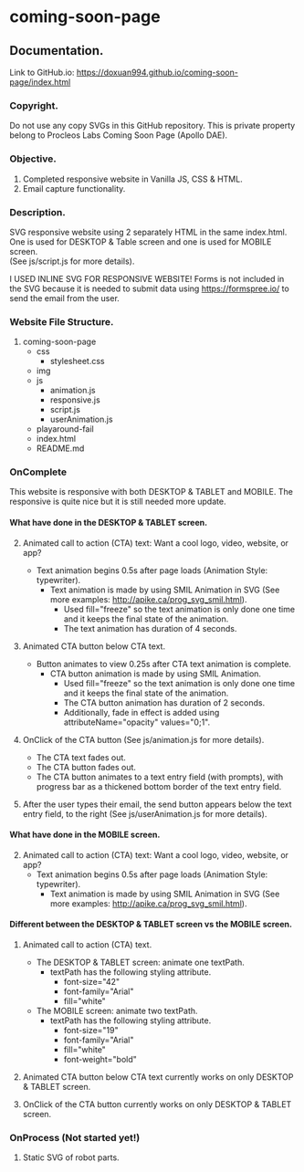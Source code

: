 # coming-soon-page
## Documentation.
Link to GitHub.io: https://doxuan994.github.io/coming-soon-page/index.html


### Copyright.
Do not use any copy SVGs in this GitHub repository.
This is private property belong to Procleos Labs Coming Soon Page (Apollo DAE).



### Objective.
1. Completed responsive website in Vanilla JS, CSS & HTML.
2. Email capture functionality.



### Description.
SVG responsive website using 2 separately HTML in the same index.html.
One is used for DESKTOP & Table screen and one is used for MOBILE screen.  
(See js/script.js for more details).


I USED INLINE SVG FOR RESPONSIVE WEBSITE!
Forms is not included in the SVG because it is needed to submit data using https://formspree.io/ to send the email from the user.



### Website File Structure.
1. coming-soon-page
    - css
        - stylesheet.css
    - img
    - js
        - animation.js
        - responsive.js
        - script.js
        - userAnimation.js
    - playaround-fail
    - index.html
    - README.md



### OnComplete

This website is responsive with both DESKTOP & TABLET and MOBILE.
The responsive is quite nice but it is still needed more update.


#### What have done in the DESKTOP & TABLET screen.

2. Animated call to action (CTA) text: Want a cool logo, video, website, or app?
    - Text animation begins 0.5s after page loads (Animation Style: typewriter).
        - Text animation is made by using SMIL Animation in SVG (See more examples: http://apike.ca/prog_svg_smil.html).
            - Used fill="freeze" so the text animation is only done one time and it keeps the final state of the animation.
            - The text animation has duration of 4 seconds.

3. Animated CTA button below CTA text.
    - Button animates to view 0.25s after CTA text animation is complete.
        - CTA button animation is made by using SMIL Animation.
            - Used fill="freeze" so the text animation is only done one time and it keeps the final state of the animation.
            - The CTA button animation has duration of 2 seconds.
            - Additionally, fade in effect is added using attributeName="opacity" values="0;1".

4. OnClick of the CTA button (See js/animation.js for more details).
    - The CTA text fades out.
    - The CTA button fades out.
    - The CTA button animates to a text entry field (with prompts), with progress bar as a thickened bottom border of the text entry field.

5. After the user types their email, the send button appears below the text entry field, to the right (See js/userAnimation.js for more details).



#### What have done in the MOBILE screen.

2. Animated call to action (CTA) text: Want a cool logo, video, website, or app?
    - Text animation begins 0.5s after page loads (Animation Style: typewriter).
        - Text animation is made by using SMIL Animation in SVG (See more examples: http://apike.ca/prog_svg_smil.html).


#### Different between the DESKTOP & TABLET screen vs the MOBILE screen.
1. Animated call to action (CTA) text.
    - The DESKTOP & TABLET screen: animate one textPath.
        - textPath has the following styling attribute.
            - font-size="42"
            - font-family="Arial"
            - fill="white"
    - The MOBILE screen: animate two textPath.
        - textPath has the following styling attribute.
            - font-size="19"
            - font-family="Arial"
            - fill="white"
            - font-weight="bold"

3. Animated CTA button below CTA text currently works on only DESKTOP & TABLET screen.
4. OnClick of the CTA button currently works on only DESKTOP & TABLET screen.





### OnProcess (Not started yet!)
1. Static SVG of robot parts.
